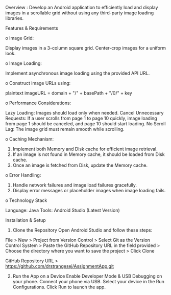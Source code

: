Overview : Develop an Android application to efficiently load and display images in a scrollable grid without using any third-party image loading libraries.

Features & Requirements

o Image Grid:

Display images in a 3-column square grid.
Center-crop images for a uniform look.

o Image Loading:

Implement asynchronous image loading using the provided API URL.

o Construct image URLs using:

plaintext
imageURL = domain + "/" + basePath + "/0/" + key

o Performance Considerations:

Lazy Loading: Images should load only when needed.
Cancel Unnecessary Requests: If a user scrolls from page 1 to page 10 quickly, image loading from page 1 should be canceled, and page 10 should start loading.
No Scroll Lag: The image grid must remain smooth while scrolling.

o Caching Mechanism:

1. Implement both Memory and Disk cache for efficient image retrieval.
2. If an image is not found in Memory cache, it should be loaded from Disk cache.
3. Once an image is fetched from Disk, update the Memory cache.

o Error Handling:

1. Handle network failures and image load failures gracefully.
2. Display error messages or placeholder images when image loading fails.

o Technology Stack

Language: Java 
Tools: Android Studio (Latest Version)

Installation & Setup

1. Clone the Repository
Open Android Studio and follow these steps:

File > New > Project from Version Control > Select Git as the Version Control System > Paste the GitHub Repository URL in the field provided > Choose the directory where you want to save the project >
Click Clone

GitHub Repository URL >   https://github.com/drstrangesej/AssignmentApp.git

2. Run the App on a Device
Enable Developer Mode & USB Debugging on your phone.
Connect your phone via USB.
Select your device in the Run Configurations.
Click Run to launch the app.
